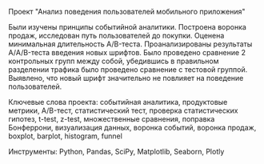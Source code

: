 Проект "Анализ поведения пользователей мобильного приложения"

Были изучены принципы событийной аналитики. Построена воронка продаж, исследован путь пользователей до покупки. Оценена минимальная длительность A/B-теста. Проанализированы результаты A/А/B-теста введения новых шрифтов. Было проведено сравнение 2 контрольных групп между собой, убедившись в правильном разделении трафика было проведено сравнение с тестовой группой. Выявлено, что новый шрифт значительно не повлияет на поведение пользователей.

Ключевые слова проекта: событийная аналитика, продуктовые метрики, A/B-тест, статистический тест, проверка статистических гипотез, t-test, z-test, множественные сравнения, поправка Бонферрони, визуализация данных, воронка событий, воронка продаж, boxplot, barplot, histogram, funnel

Инструменты: Python, Pandas, SciPy, Matplotlib, Seaborn, Plotly 
